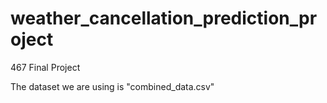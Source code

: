 # weather_cancellation_prediction_project
467 Final Project

The dataset we are using is "combined_data.csv"
